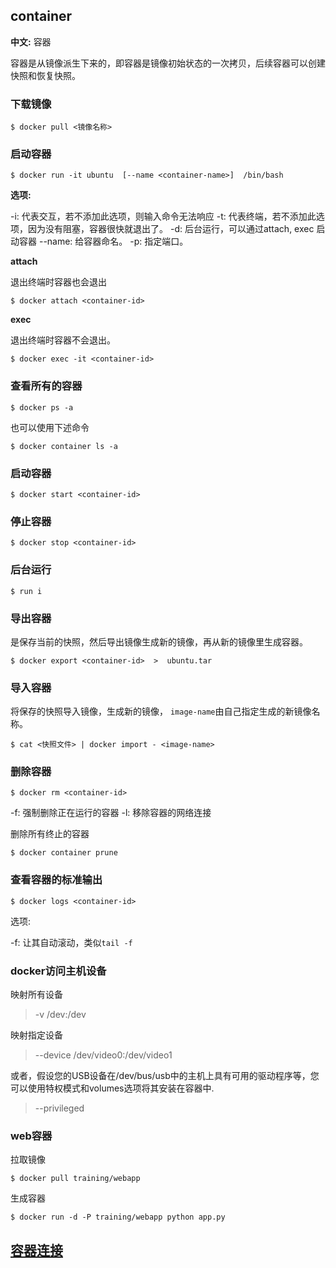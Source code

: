 ## container

**中文:** 容器

容器是从镜像派生下来的，即容器是镜像初始状态的一次拷贝，后续容器可以创建快照和恢复快照。

### 下载镜像

```
$ docker pull <镜像名称>
```

### 启动容器

```
$ docker run -it ubuntu  [--name <container-name>]  /bin/bash  
```

**选项:**

-i: 代表交互，若不添加此选项，则输入命令无法响应
-t: 代表终端，若不添加此选项，因为没有阻塞，容器很快就退出了。 
-d: 后台运行，可以通过attach, exec 启动容器
--name: 给容器命名。
-p: 指定端口。


**attach**

退出终端时容器也会退出
```
$ docker attach <container-id>
```

**exec**

退出终端时容器不会退出。
```
$ docker exec -it <container-id>
```

### 查看所有的容器

```
$ docker ps -a
```
也可以使用下述命令
```
$ docker container ls -a
```

### 启动容器

```
$ docker start <container-id>
```

### 停止容器

```
$ docker stop <container-id>
```

### 后台运行

```
$ run i
```

### 导出容器

是保存当前的快照，然后导出镜像生成新的镜像，再从新的镜像里生成容器。
```
$ docker export <container-id>  >  ubuntu.tar
```
### 导入容器

将保存的快照导入镜像，生成新的镜像， `image-name`由自己指定生成的新镜像名称。 
```
$ cat <快照文件> | docker import - <image-name>
```

### 删除容器

```
$ docker rm <container-id>
```
-f: 强制删除正在运行的容器
-l: 移除容器的网络连接

删除所有终止的容器

```
$ docker container prune
```

### 查看容器的标准输出

```
$ docker logs <container-id>
```

选项:

-f: 让其自动滚动，类似`tail -f`

### docker访问主机设备

映射所有设备
> -v /dev:/dev


映射指定设备
> --device /dev/video0:/dev/video1

或者，假设您的USB设备在/dev/bus/usb中的主机上具有可用的驱动程序等，您可以使用特权模式和volumes选项将其安装在容器中.
> --privileged

### web容器

拉取镜像
```
$ docker pull training/webapp 
```

生成容器
```
$ docker run -d -P training/webapp python app.py
```

## [容器连接](./容器连接.md)